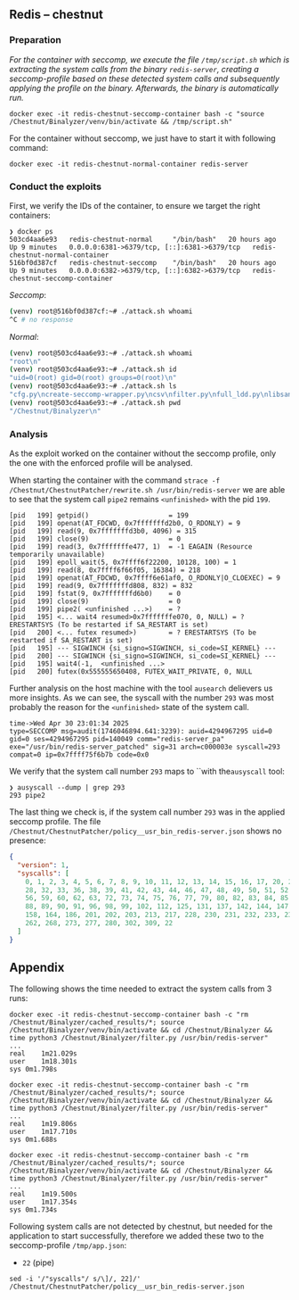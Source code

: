 ## Redis – chestnut

### Preparation

_For the container with seccomp, we execute the file `/tmp/script.sh` which is extracting the system calls from the binary `redis-server`, creating a seccomp-profile based on these detected system calls and subsequently applying the profile on the binary. Afterwards, the binary is automatically run._

```
docker exec -it redis-chestnut-seccomp-container bash -c "source /Chestnut/Binalyzer/venv/bin/activate && /tmp/script.sh"
```

For the container without seccomp, we just have to start it with following command:

```
docker exec -it redis-chestnut-normal-container redis-server
```

### Conduct the exploits

First, we verify the IDs of the container, to ensure we target the right containers:

```
❯ docker ps
503cd4aa6e93   redis-chestnut-normal     "/bin/bash"   20 hours ago    Up 9 minutes   0.0.0.0:6381->6379/tcp, [::]:6381->6379/tcp   redis-chestnut-normal-container
516bf0d387cf   redis-chestnut-seccomp    "/bin/bash"   20 hours ago    Up 9 minutes   0.0.0.0:6382->6379/tcp, [::]:6382->6379/tcp   redis-chestnut-seccomp-container
```

_Seccomp_:

```bash
(venv) root@516bf0d387cf:~# ./attack.sh whoami
^C # no response
```

_Normal_:

```bash
(venv) root@503cd4aa6e93:~# ./attack.sh whoami
"root\n"
(venv) root@503cd4aa6e93:~# ./attack.sh id
"uid=0(root) gid=0(root) groups=0(root)\n"
(venv) root@503cd4aa6e93:~# ./attack.sh ls
"cfg.py\ncreate-seccomp-wrapper.py\ncsv\nfilter.py\nfull_ldd.py\nlibsandboxing.so\npolicy.py\nrequirements.txt\nsymbols.py\nsyscalls.py\ntests\nvenv\nwhitelists\n"
(venv) root@503cd4aa6e93:~# ./attack.sh pwd
"/Chestnut/Binalyzer\n"
```

### Analysis

As the exploit worked on the container without the seccomp profile, only the one with the enforced profile will be analysed.

When starting the container with the command `strace -f /Chestnut/ChestnutPatcher/rewrite.sh /usr/bin/redis-server` we are able to see that the system call `pipe2` remains `<unfinished>` with the pid `199`.

```
[pid   199] getpid()                    = 199
[pid   199] openat(AT_FDCWD, 0x7fffffffd2b0, O_RDONLY) = 9
[pid   199] read(9, 0x7fffffffd3b0, 4096) = 315
[pid   199] close(9)                    = 0
[pid   199] read(3, 0x7fffffffe477, 1)  = -1 EAGAIN (Resource temporarily unavailable)
[pid   199] epoll_wait(5, 0x7ffff6f22200, 10128, 100) = 1
[pid   199] read(8, 0x7ffff6f66f05, 16384) = 218
[pid   199] openat(AT_FDCWD, 0x7ffff6e61af0, O_RDONLY|O_CLOEXEC) = 9
[pid   199] read(9, 0x7fffffffd808, 832) = 832
[pid   199] fstat(9, 0x7fffffffd6b0)    = 0
[pid   199] close(9)                    = 0
[pid   199] pipe2( <unfinished ...>)    = ?
[pid   195] <... wait4 resumed>0x7fffffffe070, 0, NULL) = ? ERESTARTSYS (To be restarted if SA_RESTART is set)
[pid   200] <... futex resumed>)        = ? ERESTARTSYS (To be restarted if SA_RESTART is set)
[pid   195] --- SIGWINCH {si_signo=SIGWINCH, si_code=SI_KERNEL} ---
[pid   200] --- SIGWINCH {si_signo=SIGWINCH, si_code=SI_KERNEL} ---
[pid   195] wait4(-1,  <unfinished ...>
[pid   200] futex(0x555555650408, FUTEX_WAIT_PRIVATE, 0, NULL

```

Further analysis on the host machine with the tool `ausearch` delievers us more insights.
As we can see, the syscall with the number `293` was most probably the reason for the `<unfinished>` state of the system call.

```
time->Wed Apr 30 23:01:34 2025
type=SECCOMP msg=audit(1746046894.641:3239): auid=4294967295 uid=0 gid=0 ses=4294967295 pid=140049 comm="redis-server_pa" exe="/usr/bin/redis-server_patched" sig=31 arch=c000003e syscall=293 compat=0 ip=0x7ffff75f6b7b code=0x0
```

We verify that the system call number `293` maps to ``with the`ausyscall` tool:

```
❯ ausyscall --dump | grep 293
293	pipe2
```

The last thing we check is, if the system call number `293` was in the applied seccomp profile. The file `/Chestnut/ChestnutPatcher/policy__usr_bin_redis-server.json` shows no presence:

```json
{
  "version": 1,
  "syscalls": [
    0, 1, 2, 3, 4, 5, 6, 7, 8, 9, 10, 11, 12, 13, 14, 15, 16, 17, 20, 21, 24,
    28, 32, 33, 36, 38, 39, 41, 42, 43, 44, 46, 47, 48, 49, 50, 51, 52, 54, 55,
    56, 59, 60, 62, 63, 72, 73, 74, 75, 76, 77, 79, 80, 82, 83, 84, 85, 86, 87,
    88, 89, 90, 91, 96, 98, 99, 102, 112, 125, 131, 137, 142, 144, 147, 157,
    158, 164, 186, 201, 202, 203, 213, 217, 228, 230, 231, 232, 233, 234, 257,
    262, 268, 273, 277, 280, 302, 309, 22
  ]
}
```

## Appendix

The following shows the time needed to extract the system calls from 3 runs:

```
docker exec -it redis-chestnut-seccomp-container bash -c "rm /Chestnut/Binalyzer/cached_results/*; source /Chestnut/Binalyzer/venv/bin/activate && cd /Chestnut/Binalyzer && time python3 /Chestnut/Binalyzer/filter.py /usr/bin/redis-server"
...
real	1m21.029s
user	1m18.301s
sys	0m1.798s

docker exec -it redis-chestnut-seccomp-container bash -c "rm /Chestnut/Binalyzer/cached_results/*; source /Chestnut/Binalyzer/venv/bin/activate && cd /Chestnut/Binalyzer && time python3 /Chestnut/Binalyzer/filter.py /usr/bin/redis-server"
...
real	1m19.806s
user	1m17.710s
sys	0m1.688s

docker exec -it redis-chestnut-seccomp-container bash -c "rm /Chestnut/Binalyzer/cached_results/*; source /Chestnut/Binalyzer/venv/bin/activate && cd /Chestnut/Binalyzer && time python3 /Chestnut/Binalyzer/filter.py /usr/bin/redis-server"
...
real	1m19.500s
user	1m17.354s
sys	0m1.734s
```

Following system calls are not detected by chestnut, but needed for the application to start successfully, therefore we added these two to the seccomp-profile `/tmp/app.json`:

- `22` (pipe)

```
sed -i '/"syscalls"/ s/\]/, 22]/' /Chestnut/ChestnutPatcher/policy__usr_bin_redis-server.json
```
